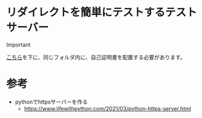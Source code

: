 # リダイレクトを簡単にテストするテストサーバー

> [!IMPORTANT]
> [こちら](https://www.lifewithpython.com/2021/03/python-https-server.html)を下に、同じフォルダ内に、自己証明書を配置する必要があります。



# 参考

- pythonでhttpsサーバーを作る
  - https://www.lifewithpython.com/2021/03/python-https-server.html
